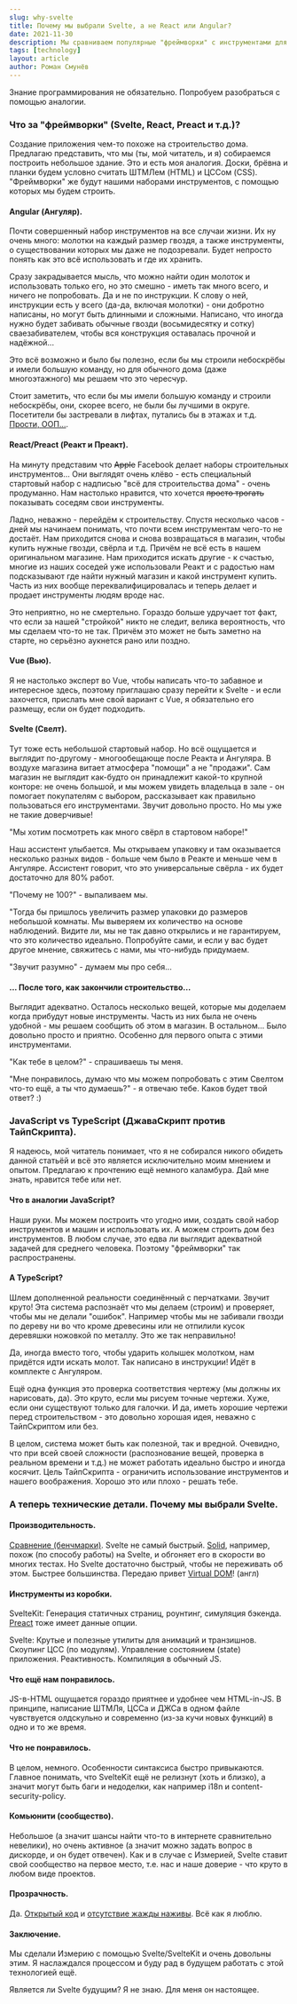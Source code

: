 ```yaml
---
slug: why-svelte
title: Почему мы выбрали Svelte, а не React или Angular?
date: 2021-11-30
description: Мы сравниваем популярные "фреймворки" с инструментами для строительства и объясняю почему мы выбрали Svelte. Знание программирования не обязательно.
tags: [technology]
layout: article
author: Роман Смунёв
---
```


Знание программирования не обязательно. Попробуем разобраться с помощью аналогии.

### Что за "фреймворки" (Svelte, React, Preact и т.д.)?

Создание приложения чем-то похоже на строительство дома. Предлагаю представить, что мы (ты, мой читатель, и я) собираемся построить небольшое здание. Это и есть моя аналогия. Доски, брёвна и планки будем условно считать ШТМЛем (HTML) и ЦССом (CSS). "Фреймворки" же будут нашими наборами инструментов, с помощью которых мы будем строить.

#### Angular (Ангуляр).

Почти совершенный набор инструментов на все случаи жизни. Их ну очень много: молотки на каждый размер гвоздя, а также инструменты, о существовании которых мы даже не подозревали. Будет непросто понять как это всё использовать и где их хранить.

Сразу закрадывается мысль, что можно найти один молоток и использовать только его, но это смешно - иметь так много всего, и ничего не попробовать. Да и не по инструкции. К слову о ней, инструкции есть у всего (да-да, включая молотки) - они добротно написаны, но могут быть длинными и сложными. Написано, что иногда нужно будет забивать обычные гвозди (восьмидесятку и сотку) сваезабивателем, чтобы вся конструкция оставалась прочной и надёжной...

Это всё возможно и было бы полезно, если бы мы строили небоскрёбы и имели большую команду, но для обычного дома (даже многоэтажного) мы решаем что это чересчур.

Стоит заметить, что если бы мы имели большую команду и строили небоскрёбы, они, скорее всего, не были бы лучшими в округе. Посетители бы застревали в лифтах, путались бы в этажах и т.д. <a href="https://cscalfani.medium.com/goodbye-object-oriented-programming-a59cda4c0e53" class="article__link" target="_blank" rel="noopener">Прости, ООП...</a>.

#### React/Preact (Реакт и Преакт).

На минуту представим что <s>Apple</s> Facebook делает наборы строительных инструментов... Они выглядят очень клёво - есть специальный стартовый набор с надписью "всё для строительства дома" - очень продуманно. Нам настолько нравится, что хочется <s>просто трогать</s> показывать соседям свои инструменты.

Ладно, неважно - перейдём к строительству. Спустя несколько часов - дней мы начинаем понимать, что почти всем инструментам чего-то не достаёт. Нам приходится снова и снова возвращаться в магазин, чтобы купить нужные гвозди, свёрла и т.д. Причём не всё есть в нашем оригинальном магазине. Нам приходится искать другие - к счастью, многие из наших соседей уже использовали Реакт и с радостью нам подсказывают где найти нужный магазин и какой инструмент купить. Часть из них вообще переквалифицировалась и теперь делает и продает инструменты людям вроде нас.

Это неприятно, но не смертельно. Гораздо больше удручает тот факт, что если за нашей "стройкой" никто не следит, велика вероятность, что мы сделаем что-то не так. Причём это может не быть заметно на старте, но серьёзно аукнется рано или поздно.

#### Vue (Вью).

Я не настолько эксперт во Vue, чтобы написать что-то забавное и интересное здесь, поэтому приглашаю сразу перейти к Svelte - и если захочется, прислать мне свой вариант с Vue, я обязательно его размещу, если он будет подходить.

#### Svelte (Свелт).

Тут тоже есть небольшой стартовый набор. Но всё ощущается и выглядит по-другому - многообещающе после Реакта и Ангуляра. В воздухе магазина витает атмосфера "помощи" а не "продажи". Сам магазин не выглядит как-будто он принадлежит какой-то крупной конторе: не очень большой, и мы можем увидеть владельца в зале - он помогает покупателям с выбором, рассказывает как правильно пользоваться его инструментами. Звучит довольно просто. Но мы уже не такие доверчивые!

"Мы хотим посмотреть как много свёрл в стартовом наборе!"

Наш ассистент улыбается. Мы открываем упаковку и там оказывается несколько разных видов - больше чем было в Реакте и меньше чем в Ангуляре. Ассистент говорит, что это универсальные свёрла - их будет достаточно для 80% работ.

"Почему не 100?" - выпаливаем мы.

"Тогда бы пришлось увеличить размер упаковки до размеров небольшой комнаты. Мы выверяем их количество на основе наблюдений. Видите ли, мы не так давно открылись и не гарантируем, что это количество идеально. Попробуйте сами, и если у вас будет другое мнение, свяжитесь с нами, мы что-нибудь придумаем.

"Звучит разумно" - думаем мы про себя...

#### ... После того, как закончили строительство...

Выглядит адекватно. Осталось несколько вещей, которые мы доделаем когда прибудут новые инструменты. Часть из них была не очень удобной - мы решаем сообщить об этом в магазин. В остальном... Было довольно просто и приятно. Особенно для первого опыта с этими инструментами.

"Как тебе в целом?" - спрашиваешь ты меня.

"Мне понравилось, думаю что мы можем попробовать с этим Свелтом что-то ещё, а ты что думаешь?" - я отвечаю тебе. Каков будет твой ответ? :)

### JavaScript vs TypeScript (ДжаваСкрипт против ТайпСкрипта).

Я надеюсь, мой читатель понимает, что я не собирался никого обидеть данной статьёй и всё это является исключительно моим мнением и опытом. Предлагаю к прочтению ещё немного каламбура. Дай мне знать, нравится тебе или нет.

#### Что в аналогии JavaScript?

Наши руки. Мы можем построить что угодно ими, создать свой набор инструментов и машин и использовать их. А можем строить дом без инструментов. В любом случае, это едва ли выглядит адекватной задачей для среднего человека. Поэтому "фреймворки" так распространены.

#### А TypeScript?

Шлем дополненной реальности соединённый с перчатками. Звучит круто! Эта система распознаёт что мы делаем (строим) и проверяет, чтобы мы не делали "ошибок". Например чтобы мы не забивали гвозди по дереву ни во что кроме древесины или не отпилили кусок деревяшки ножовкой по металлу. Это же так неправильно!

Да, иногда вместо того, чтобы ударить колышек молотком, нам придётся идти искать молот. Так написано в инструкции! Идёт в комплекте с Ангуляром.

Ещё одна функция это проверка соответствия чертежу (мы должны их нарисовать, да). Это круто, если мы рисуем точные чертежи. Хуже, если они существуют только для галочки. И да, иметь хорошие чертежи перед строительством - это довольно хорошая идея, неважно с ТайпСкриптом или без.

В целом, система может быть как полезной, так и вредной. Очевидно, что при всей своей сложности (распознование вещей, проверка в реальном времени и т.д.) не может работать идеально быстро и иногда косячит. Цель ТайпСкрипта - ограничить использование инструментов и нашего воображения. Хорошо это или плохо - решать тебе.

### А теперь технические детали. Почему мы выбрали Svelte.

#### Производительность.

<p><a href="https://krausest.github.io/js-framework-benchmark/current.html" class="article__link" target="_blank" rel="noopener">Сравнение (бенчмарки)</a>. Svelte не самый быстрый. <a href="https://www.solidjs.com/" class="article__link" target="_blank" rel="noopener">Solid</a>, например, похож (по способу работы) на Svelte, и обгоняет его в скорости во многих тестах. Но Svelte достаточно быстрый, чтобы не переживать об этом. Быстрее большинства. Передаю привет <a href="https://svelte.dev/blog/virtual-dom-is-pure-overhead" class="article__link" target="_blank" rel="noopener">Virtual DOM</a>! (англ)</p>

#### Инструменты из коробки.

SvelteKit: Генерация статичных страниц, роунтинг, симуляция бэкенда. <a href="https://preactjs.com/" class="article__link" target="_blank" rel="noopener">Preact</a> тоже имеет данные опции. 

Svelte: Крутые и полезные утилиты для анимаций и транзишнов. Скоупинг ЦСС (по модулям). Управление состоянием (state) приложения. Реактивность. Компиляция в обычный JS.

#### Что ещё нам понравилось.

JS-в-HTML ощущается гораздо приятнее и удобнее чем HTML-in-JS. В принципе, написание ШТМЛя, ЦССа и ДЖСа в одном файле чувствуется олдскульно и современно (из-за кучи новых функций) в одно и то же время.

#### Что не понравилось.

В целом, немного. Особенности синтаксиса быстро привыкаются. Главное понимать, что SvelteKit ещё не релизнут (хоть и близко), а значит могут быть баги и недоделки, как например i18n и content-security-policy.

#### Комьюнити (сообщество).

Небольшое (а значит шансы найти что-то в интернете сравнительно невелики), но очень активное (а значит можно задать вопрос в дискорде, и он будет отвечен). Как и в случае с Измерией, Svelte ставит свой сообщество на первое место, т.е. нас и наше доверие - что круто в любом виде проектов.

#### Прозрачность.

Да. <a href="https://github.com/sveltejs/svelte" class="article__link" target="_blank" rel="noopener">Открытый код</a> и <a href="https://opencollective.com/svelte" class="article__link" target="_blank" rel="noopener">отсутствие жажды наживы</a>. Всё как я люблю.

#### Заключение.

Мы сделали Измерию с помощью Svelte/SvelteKit и очень довольны этим. Я наслаждался процессом и буду рад в будущем работать с этой технологией ещё.

Является ли Svelte будущим? Я не знаю. Для меня он настоящее.
